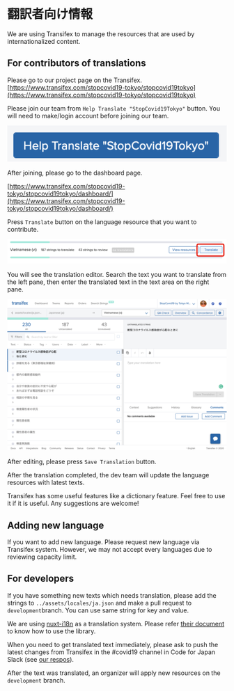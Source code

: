 # 翻訳者向け情報

We are using Transifex to manage the resources that are used by internationalized content.

## For contributors of translations

Please go to our project page on the Transifex. [https://www.transifex.com/stopcovid19-tokyo/stopcovid19tokyo](https://www.transifex.com/stopcovid19-tokyo/stopcovid19tokyo)

Please join our team from `Help Translate "StopCovid19Tokyo"` button. You will need to make/login account before joining our team.

![](../.gitbook/assets/2020-03-16-16-05-37.png)

After joining, please go to the dashboard page.

[https://www.transifex.com/stopcovid19-tokyo/stopcovid19tokyo/dashboard/](https://www.transifex.com/stopcovid19-tokyo/stopcovid19tokyo/dashboard/)

Press `Translate` button on the language resource that you want to contribute.

![](../.gitbook/assets/2020-03-16-16-09-47.png)

You will see the translation editor. Search the text you want to translate from the left pane, then enter the translated text in the text area on the right pane.

![](../.gitbook/assets/2020-03-16-16-11-14.png)

After editing, please press `Save Translation` button.

After the translation completed, the dev team will update the language resources with latest texts.

Transifex has some useful features like a dictionary feature. Feel free to use it if it is useful. Any suggestions are welcome!

## Adding new language

If you want to add new language. Please request new language via Transifex system. However, we may not accept every languages due to reviewing capacity limit.

## For developers

If you have something new texts which needs translation, please add the strings to `../assets/locales/ja.json` and make a pull request to `development`branch. You can use same string for key and value.

We are using [nuxt-i18n](https://github.com/nuxt-community/nuxt-i18n) as a translation system. Please refer [their document](https://nuxtjs.org/examples/i18n/) to know how to use the library.

When you need to get translated text immediately, please ask to push the latest changes from Transifex in the \#covid19 channel in Code for Japan Slack \(see [our respos](https://github.com/tokyo-metropolitan-gov/covid19/blob/development/docs/en/CONTRIBUTING.md#how-to-participate-in-communications)\).

After the text was translated, an organizer will apply new resources on the `development` branch.

